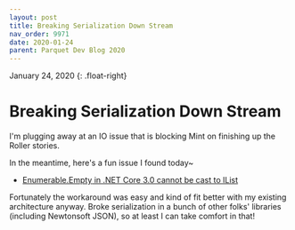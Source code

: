```yaml
---
layout: post
title: Breaking Serialization Down Stream
nav_order: 9971
date: 2020-01-24
parent: Parquet Dev Blog 2020
---
```

January 24, 2020
{: .float-right}

# Breaking Serialization Down Stream

I'm plugging away at an IO issue that is blocking Mint on finishing up the Roller stories.

In the meantime, here's a fun issue I found today~
- [Enumerable.Empty<T> in .NET Core 3.0 cannot be cast to IList<T>](https://github.com/dotnet/corefx/issues/32645)

Fortunately the workaround was easy and kind of fit better with my existing architecture anyway.
Broke serialization in a bunch of other folks' libraries (including Newtonsoft JSON), so at least I can take comfort in that!
